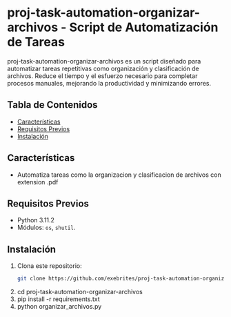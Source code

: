 <!-- # proj-task-automation-organizar-archivos
Incluye un archivo README.md bien detallado con:

    Descripción del script y su propósito.
    Requisitos previos (lenguaje, dependencias, etc.).
    Instrucciones para instalación y uso.
    Ejemplos de entrada/salida o casos de uso.

Utiliza etiquetas descriptivas como #automation o #scripts. -->
# proj-task-automation-organizar-archivos - Script de Automatización de Tareas
proj-task-automation-organizar-archivos es un script diseñado para automatizar tareas repetitivas como organización y clasificación de archivos. 
Reduce el tiempo y el esfuerzo necesario para completar procesos manuales, 
mejorando la productividad y minimizando errores.
## Tabla de Contenidos
- [Características](#características)
- [Requisitos Previos](#requisitos-previos)
- [Instalación](#instalación)
<!-- - [Uso](#uso)
- [Ejemplos](#ejemplos)
- [Contribución](#contribución)
- [Licencia](#licencia) -->
## Características
- Automatiza tareas como la organizacion y clasificacion de archivos con extension .pdf
<!-- - Compatible con sistemas [Windows/Linux/macOS].
- Registro de logs para seguimiento.
- Configurable mediante un archivo `.env`. -->
## Requisitos Previos
- Python 3.11.2
- Módulos: `os`, `shutil`.
<!-- - Sistema operativo compatible: [detalla]. -->
## Instalación
1. Clona este repositorio:
   ```bash
   git clone https://github.com/exebrites/proj-task-automation-organizar-archivos.git
2. cd proj-task-automation-organizar-archivos
3. pip install -r requirements.txt
4. python organizar_archivos.py

<!-- #### 7. **Uso**  
Explica cómo ejecutar el script, parámetros opcionales, y ejemplos.  
```markdown
## Uso
Ejecuta el script con:
```bash
python automatex.py

#### 8. **Ejemplos**  
Añade casos de uso prácticos con entradas y salidas esperadas.  
```markdown
## Ejemplos
Tarea: Descargar datos de una API y generar un informe.

Entrada: `config.yaml` con credenciales y parámetros.
Salida: Archivo `informe.pdf` en el directorio `output/`.

```bash
python automatex.py --config=config.yaml

#### 9. **Contribución**  
Invita a otros a participar en tu proyecto.  
```markdown
## Contribución
¡Las contribuciones son bienvenidas! Por favor, abre un *issue* o envía un *pull request* con tus sugerencias.
## Licencia
Este proyecto está bajo la Licencia MIT. Consulta el archivo `LICENSE` para más detalles.

 -->
